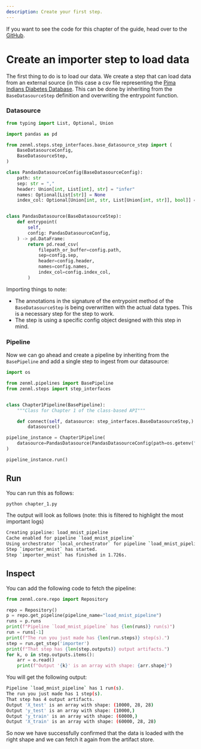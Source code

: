 ```yaml
---
description: Create your first step.
---
```


If you want to see the code for this chapter of the guide, head over to the [GitHub](https://github.com/zenml-io/zenml/tree/main/examples/low_level_guide/chapter_1.py).

# Create an importer step to load data

The first thing to do is to load our data. We create a step that can load data from an external source (in this case 
a csv file representing the [Pima Indians Diabetes Database](https://www.kaggle.com/uciml/pima-indians-diabetes-database). 
This can be done by inheriting from the `BaseDatasourceStep` definition and overwriting the entrypoint function.

### Datasource

```python
from typing import List, Optional, Union

import pandas as pd

from zenml.steps.step_interfaces.base_datasource_step import (
    BaseDatasourceConfig,
    BaseDatasourceStep,
)

class PandasDatasourceConfig(BaseDatasourceConfig):
    path: str
    sep: str = ","
    header: Union[int, List[int], str] = "infer"
    names: Optional[List[str]] = None
    index_col: Optional[Union[int, str, List[Union[int, str]], bool]] = None


class PandasDatasource(BaseDatasourceStep):
    def entrypoint(
        self,
        config: PandasDatasourceConfig,
    ) -> pd.DataFrame:
        return pd.read_csv(
            filepath_or_buffer=config.path,
            sep=config.sep,
            header=config.header,
            names=config.names,
            index_col=config.index_col,
        )
```

Importing things to note:

- The annotations in the signature of the entrypoint method of the `BaseDatasourceStep` is being overwritten with the 
actual data types. This is a necessary step for the step to work.
- The step is using a specific config object designed with this step in mind.

### Pipeline

Now we can go ahead and create a pipeline by inheriting from the `BasePipeline` and add a single step to ingest from our
datasource:

```python
import os

from zenml.pipelines import BasePipeline
from zenml.steps import step_interfaces


class Chapter1Pipeline(BasePipeline):
    """Class for Chapter 1 of the class-based API"""

    def connect(self, datasource: step_interfaces.BaseDatasourceStep,) -> None:
        datasource()

pipeline_instance = Chapter1Pipeline(
    datasource=PandasDatasource(PandasDatasourceConfig(path=os.getenv("data")))
)

pipeline_instance.run()
```

## Run

You can run this as follows:

```python
python chapter_1.py
```

The output will look as follows (note: this is filtered to highlight the most important logs)

```bash
Creating pipeline: load_mnist_pipeline
Cache enabled for pipeline `load_mnist_pipeline`
Using orchestrator `local_orchestrator` for pipeline `load_mnist_pipeline`. Running pipeline..
Step `importer_mnist` has started.
Step `importer_mnist` has finished in 1.726s.
```

## Inspect

You can add the following code to fetch the pipeline:

```python
from zenml.core.repo import Repository

repo = Repository()
p = repo.get_pipeline(pipeline_name="load_mnist_pipeline")
runs = p.runs
print(f"Pipeline `load_mnist_pipeline` has {len(runs)} run(s)")
run = runs[-1]
print(f"The run you just made has {len(run.steps)} step(s).")
step = run.get_step('importer')
print(f"That step has {len(step.outputs)} output artifacts.")
for k, o in step.outputs.items():
    arr = o.read()
    print(f"Output '{k}' is an array with shape: {arr.shape}")
```

You will get the following output:

```bash
Pipeline `load_mnist_pipeline` has 1 run(s).
The run you just made has 1 step(s).
That step has 4 output artifacts.
Output 'X_test' is an array with shape: (10000, 28, 28)
Output 'y_test' is an array with shape: (10000,)
Output 'y_train' is an array with shape: (60000,)
Output 'X_train' is an array with shape: (60000, 28, 28)
```

So now we have successfully confirmed that the data is loaded with the right shape and we can fetch it again from the artifact store.
